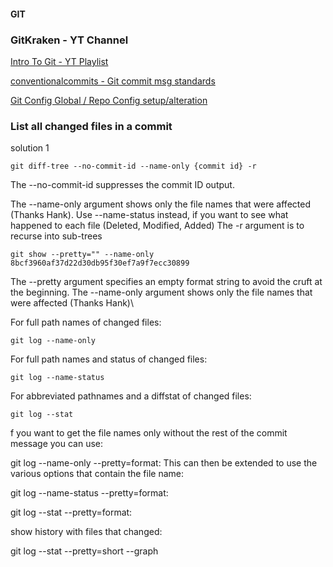 #### GIT


### GitKraken - YT Channel
[Intro To Git - YT Playlist](https://www.youtube.com/playlist?list=PLe6EXFvnTV7-_41SpakZoTIYCgX4aMTdU)


[conventionalcommits - Git commit msg standards](https://www.conventionalcommits.org/en/v1.0.0/)


[Git Config Global / Repo Config setup/alteration](https://support.atlassian.com/bitbucket-cloud/docs/configure-your-dvcs-username-for-commits/)



### List all changed files in a commit
solution 1

```
git diff-tree --no-commit-id --name-only {commit id} -r
```

The --no-commit-id suppresses the commit ID output.

The --name-only argument shows only the file names that were affected (Thanks Hank). Use --name-status instead, if you want to see what happened to each file (Deleted, Modified, Added)
The -r argument is to recurse into sub-trees

```
git show --pretty="" --name-only 8bcf3960af37d22d30db95f30ef7a9f7ecc30899
```

The --pretty argument specifies an empty format string to avoid the cruft at the beginning.
The --name-only argument shows only the file names that were affected (Thanks Hank)\


[]()

For full path names of changed files:
```
git log --name-only
```
For full path names and status of changed files:

```
git log --name-status
```

For abbreviated pathnames and a diffstat of changed files:
```
git log --stat
```


f you want to get the file names only without the rest of the commit message you can use:

git log --name-only --pretty=format: <branch name>
This can then be extended to use the various options that contain the file name:

git log --name-status --pretty=format: <branch name>

git log --stat --pretty=format: <branch name>


show history with files that changed:

git log --stat --pretty=short --graph